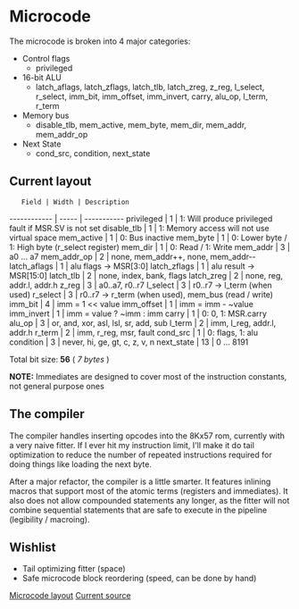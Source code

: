 Microcode
=========

The microcode is broken into 4 major categories:
* Control flags
  * privileged
* 16-bit ALU
  * latch_aflags, latch_zflags, latch_tlb, latch_zreg, z_reg, l_select, r_select, imm_bit, imm_offset, imm_invert, carry, alu_op, l_term, r_term
* Memory bus
  * disable_tlb, mem_active, mem_byte, mem_dir, mem_addr, mem_addr_op
* Next State
  * cond_src, condition, next_state

Current layout
--------------

       Field | Width | Description
------------ | ----- | -----------
  privileged |     1 | 1: Will produce privileged fault if MSR.SV is not set
 disable_tlb |     1 | 1: Memory access will not use virtual space
  mem_active |     1 | 0: Bus inactive
    mem_byte |     1 | 0: Lower byte / 1: High byte (r_select register)
     mem_dir |     1 | 0: Read / 1: Write
    mem_addr |     3 | a0 ... a7
 mem_addr_op |     2 | none, mem_addr++, none, mem_addr--
latch_aflags |     1 | alu flags  -> MSR[3:0]
latch_zflags |     1 | alu result -> MSR[15:0]
   latch_tlb |     2 | none, index, bank, flags
  latch_zreg |     2 | none, reg, addr.l, addr.h
       z_reg |     3 | a0..a7, r0..r7
    l_select |     3 | r0..r7 -> l_term (when used)
    r_select |     3 | r0..r7 -> r_term (when used), mem_bus (read / write)
     imm_bit |     4 | imm = 1 << value
  imm_offset |     1 | imm = imm - ~value
  imm_invert |     1 | imm = value ? ~imm : imm
       carry |     1 | 0: 0, 1: MSR.carry
      alu_op |     3 | or, and, xor, asl, lsl, sr, add, sub
      l_term |     2 | imm, l_reg, addr.l, addr.h
      r_term |     2 | imm, r_reg, msr, fault
    cond_src |     1 | 0: flags, 1: alu
   condition |     3 | never, hi, ge, gt, c, z, v, n
  next_state |    13 | 0 ... 8191

Total bit size: **56** ( _7 bytes_ )

**NOTE:** Immediates are designed to cover most of the instruction constants, not general purpose ones

The compiler
------------

The compiler handles inserting opcodes into the 8Kx57 rom, currently with a very naive fitter.
If I ever hit my instruction limit, I'll make it do tail optimization to reduce the number of
repeated instructions required for doing things like loading the next byte.

After a major refactor, the compiler is a little smarter.  It features inlining macros that support
most of the atomic terms (registers and immediates).  It also does not allow compounded statements
any longer, as the fitter will not combine sequential statements that are safe to execute in the
pipeline (legibility / macroing).

Wishlist
--------
 * Tail optimizing fitter (space)
 * Safe microcode block reordering (speed, can be done by hand)

[Microcode layout](../microcode/source.txt)
[Current source](../microcode/layout.txt)
